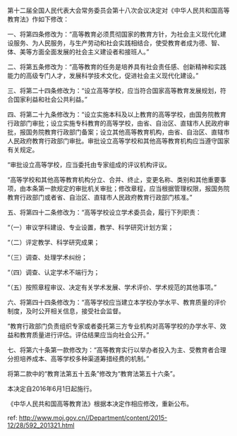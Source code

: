 第十二届全国人民代表大会常务委员会第十八次会议决定对《中华人民共和国高等教育法》作如下修改：

一、将第四条修改为：“高等教育必须贯彻国家的教育方针，为社会主义现代化建设服务、为人民服务，与生产劳动和社会实践相结合，使受教育者成为德、智、体、美等方面全面发展的社会主义建设者和接班人。”

二、将第五条修改为：“高等教育的任务是培养具有社会责任感、创新精神和实践能力的高级专门人才，发展科学技术文化，促进社会主义现代化建设。”

三、将第二十四条修改为：“设立高等学校，应当符合国家高等教育发展规划，符合国家利益和社会公共利益。”

四、将第二十九条修改为：“设立实施本科及以上教育的高等学校，由国务院教育行政部门审批；设立实施专科教育的高等学校，由省、自治区、直辖市人民政府审批，报国务院教育行政部门备案；设立其他高等教育机构，由省、自治区、直辖市人民政府教育行政部门审批。审批设立高等学校和其他高等教育机构应当遵守国家有关规定。

“审批设立高等学校，应当委托由专家组成的评议机构评议。

“高等学校和其他高等教育机构分立、合并、终止，变更名称、类别和其他重要事项，由本条第一款规定的审批机关审批；修改章程，应当根据管理权限，报国务院教育行政部门或者省、自治区、直辖市人民政府教育行政部门核准。”

五、将第四十二条修改为：“高等学校设立学术委员会，履行下列职责：

“（一）审议学科建设、专业设置，教学、科学研究计划方案；

“（二）评定教学、科学研究成果；

“（三）调查、处理学术纠纷；

“（四）调查、认定学术不端行为；

“（五）按照章程审议、决定有关学术发展、学术评价、学术规范的其他事项。”

六、将第四十四条修改为：“高等学校应当建立本学校办学水平、教育质量的评价制度，及时公开相关信息，接受社会监督。

“教育行政部门负责组织专家或者委托第三方专业机构对高等学校的办学水平、效益和教育质量进行评估。评估结果应当向社会公开。”

七、将第六十条第一款修改为：“高等教育实行以举办者投入为主、受教育者合理分担培养成本、高等学校多种渠道筹措经费的机制。”

将第二款中的“教育法第五十五条”修改为“教育法第五十六条”。

本决定自2016年6月1日起施行。

《中华人民共和国高等教育法》根据本决定作相应修改，重新公布。



 ref: <http://www.moj.gov.cn//Department/content/2015-12/28/592_201321.html>